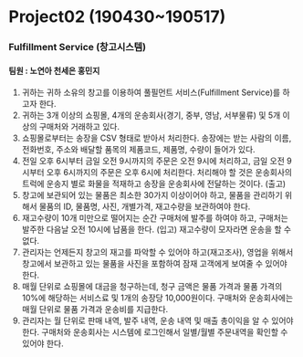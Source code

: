 # Project02 (190430~190517)
### Fulfillment Service (창고시스템) 
#### 팀원 : 노연아 천세은 홍민지 


1.	귀하는 귀하 소유의 창고를 이용하여 풀필먼트 서비스(Fulfillment Service)를 하고자 한다. 
2.	귀하는 3개 이상의 쇼핑몰, 4개의 운송회사(경기, 중부, 영남, 서부물류) 및 5개 이상의 구매처와 거래하고 있다. 
3.	쇼핑몰로부터는 송장을 CSV 형태로 받아서 처리한다. 송장에는 받는 사람의 이름, 전화번호, 주소와 배달할 품목의 제품코드, 제품명, 수량이 들어가 있다.
4.	전일 오후 6시부터 금일 오전 9시까지의 주문은 오전 9시에 처리하고, 금일 오전 9시부터 오후 6시까지의 주문은 오후 6시에 처리한다. 
    처리해야 할 것은 운송회사의 트럭에 운송지 별로 화물을 적재하고 송장을 운송회사에 전달하는 것이다. (출고)
5.	창고에 보관되어 있는 물품은 최소한 30가지 이상이어야 하고, 물품을 관리하기 위해서 물품의 ID, 물품명, 사진, 개별가격, 재고수량을 보관하여야 한다.
6.	재고수량이 10개 미만으로 떨어지는 순간 구매처에 발주를 하여야 하고, 구매처는 발주한 다음날 오전 10시에 납품을 한다. (입고) 재고수량이 모자라면 운송을 할 수 없다.
7.	관리자는 언제든지 창고의 재고를 파악할 수 있어야 하고(재고조사), 영업을 위해서 창고에서 보관하고 있는 물품을 사진을 포함하여 잠재 고객에게 보여줄 수 있어야 한다.
8.	매월 단위로 쇼핑몰에 대금을 청구하는데, 청구 금액은 물품 가격과 물품 가격의 10%에 해당하는 서비스료 및 1개의 송장당 10,000원이다. 구매처와 운송회사에는 매월 단위로 물품 가격과 운송비를 지급한다.
9.	관리자는 월 단위로 판매 내역, 발주 내역, 운송 내역 및 매출 총이익을 알 수 있어야 한다. 구매처와 운송회사는 시스템에 로그인해서 일별/월별 주문내역을 확인할 수 있어야 한다.

